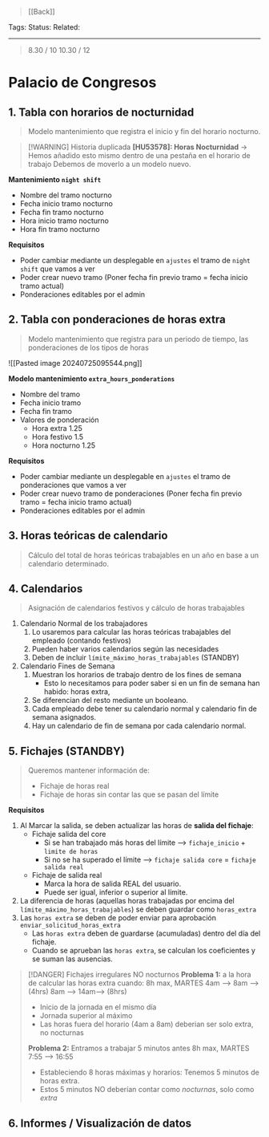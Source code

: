 > [[Back]]

Tags: 
Status: 
Related: 

___
> 8.30 / 10
> 10.30 / 12

# Palacio de Congresos

## 1. Tabla con horarios de nocturnidad
> Modelo mantenimiento que registra el inicio y fin del horario nocturno.

> [!WARNING] Historia duplicada
> **[HU53578]: Horas Nocturnidad** -> Hemos añadido esto mismo dentro de una pestaña en el horario de trabajo
> Debemos de moverlo a un modelo nuevo.


**Mantenimiento `night shift`**
- Nombre del tramo nocturno
- Fecha inicio tramo nocturno
- Fecha fin tramo nocturno
- Hora inicio tramo nocturno
- Hora fin tramo nocturno

**Requisitos**
- Poder cambiar mediante un desplegable en `ajustes` el tramo de `night shift` que vamos a ver
- Poder crear nuevo tramo (Poner fecha fin previo tramo = fecha inicio tramo actual)
- Ponderaciones editables por el admin

## 2. Tabla con ponderaciones de horas extra

> Modelo mantenimiento que registra para un periodo de tiempo, las ponderaciones de los tipos de horas

![[Pasted image 20240725095544.png]]

**Modelo mantenimiento `extra_hours_ponderations`**
- Nombre del tramo
- Fecha inicio tramo
- Fecha fin tramo
- Valores de ponderación
	- Hora extra 1.25
	- Hora festivo 1.5
	- Hora nocturno 1.25

**Requisitos**
- Poder cambiar mediante un desplegable en `ajustes` el tramo de ponderaciones que vamos a ver
- Poder crear nuevo tramo de ponderaciones (Poner fecha fin previo tramo = fecha inicio tramo actual)
- Ponderaciones editables por el admin

## 3. Horas teóricas de calendario
> Cálculo del total de horas teóricas trabajables en un año en base a un calendario determinado.

## 4. Calendarios 
> Asignación de calendarios festivos y cálculo de horas trabajables

1. Calendario Normal de los trabajadores
	1. Lo usaremos para calcular las horas teóricas trabajables del empleado (contando festivos)
	2. Pueden haber varios calendarios según las necesidades
	3. Deben de incluir `límite_máximo_horas_trabajables` (STANDBY)
2. Calendario Fines de Semana
	1. Muestran los horarios de trabajo dentro de los fines de semana
		- Esto lo necesitamos para poder saber si en un fin de semana han habido: horas extra, 
	2. Se diferencian del resto mediante un booleano.
	3. Cada empleado debe tener su calendario normal y calendario fin de semana asignados.
	4. Hay un calendario de fin de semana por cada calendario normal.

## 5. Fichajes (STANDBY)
> Queremos mantener información de:
> - Fichaje de horas real
> - Fichaje de horas sin contar las que se pasan del límite

**Requisitos**
1. Al Marcar la salida, se deben actualizar las horas de **salida del fichaje**:
	- Fichaje salida del core
		- Si se han trabajado más horas del límite --> `fichaje_inicio` + `limite de horas`
		- Si no se ha superado el límite --> `fichaje salida core` = `fichaje salida real`
	- Fichaje de salida real
		- Marca la hora de salida REAL del usuario.
		- Puede ser igual, inferior o superior al límite.
3. La diferencia de horas (aquellas horas trabajadas por encima del `límite_máximo_horas_trabajables`) se deben guardar como `horas_extra`
4. Las `horas extra` se deben de poder enviar para aprobación `enviar_solicitud_horas_extra`
	- Las `horas extra` deben de guardarse (acumuladas) dentro del día del fichaje.
	- Cuando se aprueban las `horas extra`, se calculan los coeficientes y se suman las ausencias.


> [!DANGER] Fichajes irregulares NO nocturnos
> **Problema 1:** a la hora de calcular las horas extra cuando:
> 8h max, MARTES
> 4am --> 8am --> (4hrs)
> 8am --> 14am--> (8hrs)
> - Inicio de la jornada en el mismo día
> - Jornada superior al máximo
> - Las horas fuera del horario (4am a 8am) deberian ser solo extra, no nocturnas
> 
> **Problema 2:** Entramos a trabajar 5 minutos antes
> 8h max, MARTES
> 7:55 --> 16:55
> - Estableciendo 8 horas máximas y horarios: Tenemos 5 minutos de horas extra.
> - Estos 5 minutos NO deberían contar como *nocturnas*, solo como *extra*

## 6. Informes / Visualización de datos

